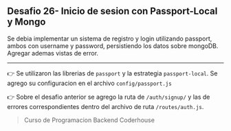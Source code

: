 ## Desafio 26- Inicio de sesion con Passport-Local y Mongo

Se debia implementar un sistema de registro y login utilizando passport, ambos con username y password, persistiendo los datos sobre mongoDB. Agregar ademas vistas de error.

---

:point_right: Se utilizaron las librerias de `passport` y la estrategia `passport-local`. Se agrego su configuracion en el archivo `config/passport.js`

:point_right: Sobre el desafio anterior se agrego la ruta de `/auth/signup/` y las de errores correspondientes dentro del archivo de ruta `/routes/auth.js`.

> Curso de Programacion Backend Coderhouse
